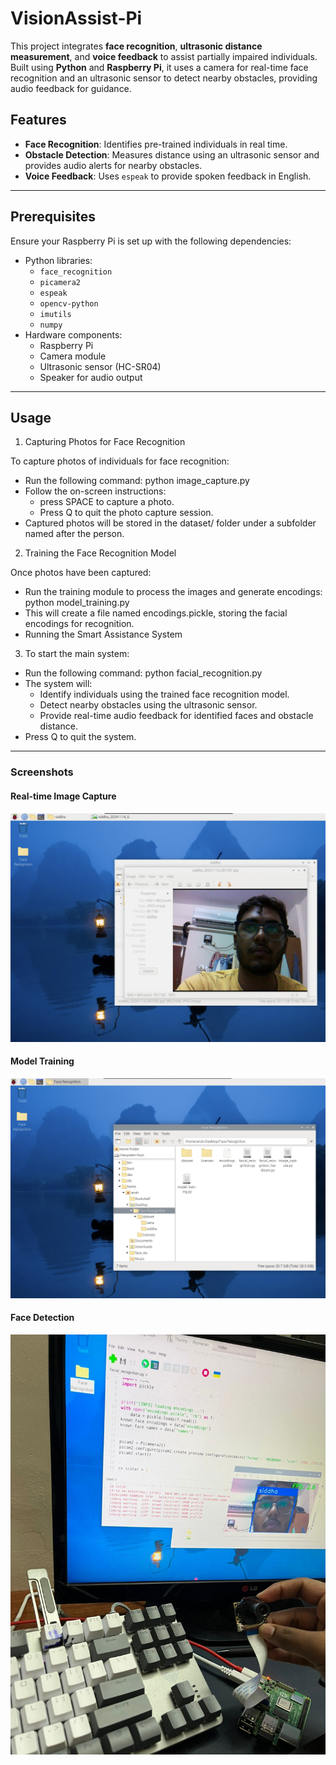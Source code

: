 # VisionAssist-Pi
This project integrates **face recognition**, **ultrasonic distance measurement**, and **voice feedback** to assist partially impaired individuals. Built using **Python** and **Raspberry Pi**, it uses a camera for real-time face recognition and an ultrasonic sensor to detect nearby obstacles, providing audio feedback for guidance.

## Features
- **Face Recognition**: Identifies pre-trained individuals in real time.
- **Obstacle Detection**: Measures distance using an ultrasonic sensor and provides audio alerts for nearby obstacles.
- **Voice Feedback**: Uses `espeak` to provide spoken feedback in English.

---

## Prerequisites
Ensure your Raspberry Pi is set up with the following dependencies:

- Python libraries:
  - `face_recognition`
  - `picamera2`
  - `espeak`
  - `opencv-python`
  - `imutils`
  - `numpy`
- Hardware components:
  - Raspberry Pi
  - Camera module
  - Ultrasonic sensor (HC-SR04)
  - Speaker for audio output

---

## Usage

1. Capturing Photos for Face Recognition

To capture photos of individuals for face recognition:
- Run the following command: python image_capture.py
- Follow the on-screen instructions:
  - press SPACE to capture a photo.
  - Press Q to quit the photo capture session.
- Captured photos will be stored in the dataset/ folder under a subfolder named after the person.

2. Training the Face Recognition Model

Once photos have been captured: 
- Run the training module to process the images and generate encodings: python model_training.py
- This will create a file named encodings.pickle, storing the facial encodings for recognition.
- Running the Smart Assistance System

3. To start the main system:
- Run the following command: python facial_recognition.py
- The system will:
  - Identify individuals using the trained face recognition model.
  - Detect nearby obstacles using the ultrasonic sensor.
  - Provide real-time audio feedback for identified faces and obstacle distance.
- Press Q to quit the system.

---

### Screenshots

#### Real-time Image Capture
![Face Recognition](1.png)

#### Model Training
![Obstacle Detection](5.png)

#### Face Detection
![Obstacle Detection](2.jpeg)
